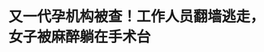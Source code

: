 <!DOCTYPE html>
<html lang="zh-CN">

<head>
    
<title>又一代孕机构被查！工作人员翻墙逃走，女子被麻醉躺在手术台_腾讯新闻</title>
<meta name="keywords" content="代孕,手术台,开福区,执法人员,手术,工作人员,长沙市,湖南">
<meta name="description" content="大象新闻记者近日，大象新闻记者联合知名打拐志愿者上官正义在湖南省长沙市蹲守多处非法代孕场所。5月12日中午14时许，记者向相关部门举报后，跟随开福区卫生健康局、当地公安及市场监督管理局执法人员进入一处位于开福区绿城春晓苑的非法代孕的别墅内。当执法人员进入别墅时，有四五个工作人员已经逃离，还有几个参与代孕...">
<meta name="author" content="腾讯网">
<meta name="copyright" content="Copyright 1998 - 2025 Tencent. All Rights Reserved">
<meta property="og:type" content="news" />

<meta property="og:title" content="又一代孕机构被查！工作人员翻墙逃走，女子被麻醉躺在手术台_腾讯新闻" />
<meta property="og:description" content="大象新闻记者近日，大象新闻记者联合知名打拐志愿者上官正义在湖南省长沙市蹲守多处非法代孕场所。5月12日中午14时许，记者向相关部门举报后，跟随开福区卫生健康局、当地公安及市场监督管理局执法人员进入一处位于开福区绿城春晓苑的非法代孕的别墅内。当执法人员进入别墅时，有四五个工作人员已经逃离，还有几个参与代孕..." />
<meta property="og:url" content="https://news.qq.com/rain/a/20250512A05XN400" />
<meta property="og:image" content="https://inews.gtimg.com/news_ls/OHGbTVVpevjxuCeo_UMDI4RulgTxVicfYylUU5PQltb1EAA_640330/0" />
<meta property="article:author" content="大象新闻" />
<meta property="article:published_time" content="2025-05-12 16:15:42" />
<meta property="category" content="social" />

<meta name="baidu-site-verification" content="jJeIJ5X7pP" />
    <meta charset="utf-8" />
<meta http-equiv="X-UA-Compatible" content="IE=Edge" />
<meta name="viewport" content="width=device-width, initial-scale=1, shrink-to-fit=no" />
<link rel="dns-prefetch" href="mat1.gtimg.com">
<link rel="dns-prefetch" href="i.news.qq.com">
<link rel="shortcut icon" href="https://mat1.gtimg.com/qqcdn/qqindex2021/favicon.ico">
<script nomodule="true" src="https://mat1.gtimg.com/qqcdn/qqindex2021/common-static/20240515201444/core3-37-1.min.js"></script>
<script>
  try {
    if (!window.IntersectionObserver) {
      var observerScript = document.createElement('script');
      observerScript.src = "https://mat1.gtimg.com/qqcdn/qqindex2021/common-static/20241024141058/intersection-observer-polyfill.js";
      document.head.appendChild(observerScript);
    }
  } catch (error) {}
</script>

<script>
  try {
    if (!Element.prototype.scrollTo) {
      var scrollScript = document.createElement('script');
      scrollScript.src = "https://mat1.gtimg.com/qqcdn/qqindex2021/common-static/20241025153001/scroll-behavior-polyfill.js";
      document.head.appendChild(scrollScript);
    }
  } catch (error) {}
</script>
<script>
  try {
    if ('scrollRestoration' in window.history) {
      window.history.scrollRestoration = 'manual';
    }
    window.isPcClient = Boolean(window.electron) && (
      window.navigator.userAgent.indexOf('pc-client') > 0 ||
      window.navigator.userAgent.indexOf('TencentNews') > 0
    );
  } catch {}
</script>
<script>
  try {
    if (window.isPcClient) {
      var bodyStyle = document.createElement('style');
      bodyStyle.innerText = 'body{ zoom: 0.95 }';
      document.head.appendChild(bodyStyle);
    }
  } catch {}
</script>
<script>
  window.DATA = {"url":"https://view.inews.qq.com/a/20250512A05XN400","article_id":"20250512A05XN400","article_type":"0","title":"又一代孕机构被查！工作人员翻墙逃走，女子被麻醉躺在手术台","desc":"大象新闻记者近日，大象新闻记者联合知名打拐志愿者上官正义在湖南省长沙市蹲守多处非法代孕场所。5月12日中午14时许，记者向相关部门举报后，跟随开福区卫生健康局、当地公安及市场监督管理局执法人员进入一处位于开福区绿城春晓苑的非法代孕的别墅内。当执法人员进入别墅时，有四五个工作人员已经逃离，还有几个参与代孕...","iNewsRecommendLevel":1,"abstract":"大象新闻记者近日，大象新闻记者联合知名打拐志愿者上官正义在湖南省长沙市蹲守多处非法代孕场所。5月12日中午14时许，记者向相关部门举报后，跟随开福区卫生健康局、当地公安及市场监督管理局执法人员进入一处位于开福区绿城春晓苑的非法代孕的别墅内。当执法人员进入别墅时，有四五个工作人员已经逃离，还有几个参与代孕...","catalog1":"social","ad_channel_sign":"news","introduction":"","media":"大象新闻","media_id":"17526939","pubtime":"2025-05-12 16:15:42","comment_id":"8411196830","political":0,"cmsId":"20250512A05XN400","cms_id":"20250512A05XN400","closeAllAd":0,"closeAllFavorite":false,"originContent":{"directory":{"ai_list":null,"enable":2,"list":null},"text":"\u003cdiv class=\"rich_media_content\"\u003e\u003c!--NO_AD_ERROR_2--\u003e\u003cp style=\"line-height: 30px; margin-bottom: 32px; margin-left: 0px; margin-right: 0px; margin-top: 0px; padding: 0px; text-align: start; text-indent: 0px\"\u003e\u003cspan style=\"letter-spacing: normal\"\u003e\u003cspan style=\"font-size: 18px\"\u003e\u003cspan style=\"color: rgb(74, 74, 74)\"\u003e大象新闻记者\u003c/span\u003e\u003c/span\u003e\u003c/span\u003e\u003c/p\u003e\u003c!--VIDEO_0--\u003e\u003cp type=\"desc\" style=\"color: rgb(136, 136, 136); font-size: 13px; line-height: 14px; margin-bottom: 22px; margin-top: 8px; text-align: center\"\u003e\u003c/p\u003e\u003cp style=\"line-height: 30px; margin-bottom: 32px; margin-left: 0px; margin-right: 0px; margin-top: 0px; padding: 0px; text-align: start; text-indent: 0px\"\u003e\u003cspan style=\"letter-spacing: normal\"\u003e\u003cspan style=\"font-size: 18px\"\u003e\u003cspan style=\"color: rgb(74, 74, 74)\"\u003e近日，大象新闻记者联合知名打拐志愿者上官正义在湖南省长沙市蹲守多处非法代孕场所。5月12日中午14时许，记者向相关部门举报后，跟随开福区卫生健康局、当地公安及市场监督管理局执法人员进入一处位于开福区绿城春晓苑的非法代孕的别墅内。\u003c/span\u003e\u003c/span\u003e\u003c/span\u003e\u003c/p\u003e\u003cp style=\"-webkit-text-stroke-width: 0px; border: 0px; color: rgb(74, 74, 74); font-size: 18px; font-style: normal; font-variant-caps: normal; font-variant-ligatures: normal; font-weight: 500; letter-spacing: normal; line-height: 30px !important; margin-bottom: 32px !important; margin-left: 0px; margin-right: 0px; margin-top: 0px; orphans: 2; padding: 0px; text-align: start; text-decoration-color: initial; text-decoration-style: initial; text-decoration-thickness: initial; text-transform: none; white-space: normal; widows: 2; word-spacing: 0px\" data-exeditor-arbitrary-box=\"image-box\"\u003e\u003c!--IMG_0--\u003e\u003c/p\u003e\u003cp style=\"line-height: 30px; margin-bottom: 32px; margin-left: 0px; margin-right: 0px; margin-top: 0px; padding: 0px; text-align: start; text-indent: 0px\"\u003e\u003cspan style=\"letter-spacing: normal\"\u003e\u003cspan style=\"font-size: 18px\"\u003e\u003cspan style=\"color: rgb(74, 74, 74)\"\u003e当执法人员进入别墅时，有四五个工作人员已经逃离，还有几个参与代孕的人员躲藏在隔壁栋空置的别墅内。在别墅院墙附近，草丛里四处散落着逃跑的涉事人员脱下的手术服、手术帽等物品。\u003c/span\u003e\u003c/span\u003e\u003c/span\u003e\u003c/p\u003e\u003cp style=\"-webkit-text-stroke-width: 0px; border: 0px; color: rgb(74, 74, 74); font-size: 18px; font-style: normal; font-variant-caps: normal; font-variant-ligatures: normal; font-weight: 500; letter-spacing: normal; line-height: 30px !important; margin-bottom: 32px !important; margin-left: 0px; margin-right: 0px; margin-top: 0px; orphans: 2; padding: 0px; text-align: start; text-decoration-color: initial; text-decoration-style: initial; text-decoration-thickness: initial; text-transform: none; white-space: normal; widows: 2; word-spacing: 0px\" data-exeditor-arbitrary-box=\"image-box\"\u003e\u003c!--IMG_1--\u003e\u003c/p\u003e\u003cp style=\"line-height: 30px; margin-bottom: 32px; margin-left: 0px; margin-right: 0px; margin-top: 0px; padding: 0px; text-align: start; text-indent: 0px\"\u003e\u003cspan style=\"letter-spacing: normal\"\u003e\u003cspan style=\"font-size: 18px\"\u003e\u003cspan style=\"color: rgb(74, 74, 74)\"\u003e在别墅内部手术室内有一女子躺在手术台上仍处于麻醉状态，但是做手术的人员已不见踪影。记者跟随执法人员在手术室内寻找\u003c!--SECURE_LINK_BEGIN_0--\u003e麻醉药品\u003c!--SECURE_LINK_END_0--\u003e，但是并未找到。随后，执法人员联系120将该女子送到当地医院监护。\u003c/span\u003e\u003c/span\u003e\u003c/span\u003e\u003c!--NO_AD_0--\u003e\u003c!--EOP_0--\u003e\u003c/p\u003e\u003c!--PARAGRAPH_0--\u003e\u003cp style=\"line-height: 30px; margin-bottom: 32px; margin-left: 0px; margin-right: 0px; margin-top: 0px; padding: 0px; text-align: start; text-indent: 0px\"\u003e\u003cspan style=\"letter-spacing: normal\"\u003e\u003cspan style=\"font-size: 18px\"\u003e\u003cspan style=\"color: rgb(74, 74, 74)\"\u003e在洗手台上，放置着多瓶消毒液，还有一把手术钳被放在上面，衣柜里有大量的黄色医疗废物包装袋。在工作台一个打开的笔记本上，清楚记录着在这里进行\u003c!--SECURE_LINK_BEGIN_1--\u003e胚胎移植\u003c!--SECURE_LINK_END_1--\u003e的代孕女子身体情况，包括该女性年龄、是否曾移植、宫腔及内膜等情况。\u003c/span\u003e\u003c/span\u003e\u003c/span\u003e\u003c/p\u003e\u003cp style=\"-webkit-text-stroke-width: 0px; border: 0px; color: rgb(74, 74, 74); font-size: 18px; font-style: normal; font-variant-caps: normal; font-variant-ligatures: normal; font-weight: 500; letter-spacing: normal; line-height: 30px !important; margin-bottom: 32px !important; margin-left: 0px; margin-right: 0px; margin-top: 0px; orphans: 2; padding: 0px; text-align: start; text-decoration-color: initial; text-decoration-style: initial; text-decoration-thickness: initial; text-transform: none; white-space: normal; widows: 2; word-spacing: 0px\" data-exeditor-arbitrary-box=\"image-box\"\u003e\u003c!--IMG_2--\u003e\u003c/p\u003e\u003cp style=\"line-height: 30px; margin-bottom: 32px; margin-left: 0px; margin-right: 0px; margin-top: 0px; padding: 0px; text-align: start; text-indent: 0px\"\u003e\u003cspan style=\"letter-spacing: normal\"\u003e\u003cspan style=\"font-size: 18px\"\u003e\u003cspan style=\"color: rgb(74, 74, 74)\"\u003e一名参与代孕的女子告诉记者，她是来自贵州的苗族人，来这里进行胚胎移植，中午12点多刚到这边，还没有进行移植手术，相关人员给了她16万元的费用进行代孕。\u003c/span\u003e\u003c/span\u003e\u003c/span\u003e\u003c!--NO_AD_1--\u003e\u003c!--EOP_1--\u003e\u003c/p\u003e\u003c!--PARAGRAPH_1--\u003e\u003cp style=\"line-height: 30px; margin-bottom: 0px; margin-left: 0px; margin-right: 0px; margin-top: 0px; padding: 0px; text-align: start; text-indent: 0px\"\u003e\u003cspan style=\"letter-spacing: normal\"\u003e\u003cspan style=\"font-size: 18px\"\u003e\u003cspan style=\"color: rgb(74, 74, 74)\"\u003e现场还有一些取过卵的女子，因为身体比较虚弱无法行走。执法人员联系救护车将她们带离现场，进行诊治和看护。\u003c/span\u003e\u003c/span\u003e\u003c/span\u003e\u003c!--NO_AD_2--\u003e\u003c!--EOP_2--\u003e\u003c!--NO_AD_3--\u003e\u003c!--EOP_3--\u003e\u003c!--NO_AD_4--\u003e\u003c!--EOP_4--\u003e\u003c/p\u003e\u003c!--PARAGRAPH_4--\u003e\u003c!--PARAGRAPH_3--\u003e\u003c!--PARAGRAPH_2--\u003e\u003cdiv type=\"x-list_link\" class=\"qqnews_list_link\" style=\"background-color: #F7F7F7; border-radius: 5px; margin-bottom: 24px; padding: 20px 16px 24px 16px; position: relative; text-align: left\"\u003e\u003cdiv style=\"margin-bottom: 20px\"\u003e\u003cspan style=\"background-image: url(\u0026#39;https://new.inews.gtimg.com/tnews/1d01add9-7272-4aa6-8fa3-af6beaeb5038/icon-day.png\u0026#39;); background-size: cover; display: inline-block; height: 18px; margin-right: 2px; position: relative; top: 3px; width: 18px\"\u003e\u003c/span\u003e\u003cspan style=\"font-size: 16px; font-weight: 600; letter-spacing: 0px; line-height: 16px; text-align: justified\"\u003e最新进展\u003c/span\u003e\u003c/div\u003e\u003cp class=\"link_list\"\u003e\u003c!--LINK_0--\u003e\u003c/p\u003e\u003c/div\u003e\u003cdiv type=\"x-list_link\" class=\"qqnews_list_link\" style=\"background-color: #F7F7F7; border-radius: 5px; margin-bottom: 24px; padding: 20px 16px 24px 16px; position: relative; text-align: left\"\u003e\u003cdiv style=\"margin-bottom: 20px\"\u003e\u003cspan style=\"background-image: url(\u0026#39;https://new.inews.gtimg.com/tnews/1d01add9-7272-4aa6-8fa3-af6beaeb5038/icon-day.png\u0026#39;); background-size: cover; display: inline-block; height: 18px; margin-right: 2px; position: relative; top: 3px; width: 18px\"\u003e\u003c/span\u003e\u003cspan style=\"font-size: 16px; font-weight: 600; letter-spacing: 0px; line-height: 16px; text-align: justified\"\u003e此前报道\u003c/span\u003e\u003c/div\u003e\u003cp class=\"link_list\"\u003e\u003c!--LINK_1--\u003e\u003c/p\u003e\u003cp class=\"link_list\"\u003e\u003c!--LINK_2--\u003e\u003c/p\u003e\u003cp class=\"link_list\"\u003e\u003c!--LINK_3--\u003e\u003c/p\u003e\u003cp class=\"link_list\"\u003e\u003c!--LINK_4--\u003e\u003c/p\u003e\u003c/div\u003e\u003cdiv powered-by=\"qqnews_ex-editor\"\u003e\u003c/div\u003e\u003cstyle\u003e.rich_media_content{--news-tabel-th-night-color: #444444;--news-font-day-color: #333;--news-font-night-color: #d9d9d9;--news-bottom-distance: 22px}.rich_media_content p:not([data-exeditor-arbitrary-box=image-box]){letter-spacing:.5px;line-height:30px;margin-bottom:var(--news-bottom-distance);word-wrap:break-word}.rich_media_content{color:var(--news-font-day-color);font-size:18px}@media(prefers-color-scheme:dark){body:not([data-weui-theme=light]):not([dark-mode-disable=true]) .rich_media_content p:not([data-exeditor-arbitrary-box=image-box]){letter-spacing:.5px;line-height:30px;margin-bottom:var(--news-bottom-distance);word-wrap:break-word}body:not([data-weui-theme=light]):not([dark-mode-disable=true]) .rich_media_content{color:var(--news-font-night-color)}}.data_color_scheme_dark .rich_media_content p:not([data-exeditor-arbitrary-box=image-box]){letter-spacing:.5px;line-height:30px;margin-bottom:var(--news-bottom-distance);word-wrap:break-word}.data_color_scheme_dark .rich_media_content{color:var(--news-font-night-color)}.data_color_scheme_dark .rich_media_content{font-size:18px}.rich_media_content p[data-exeditor-arbitrary-box=image-box]{margin-bottom:11px}.rich_media_content\u003ediv:not(.qnt-video),.rich_media_content\u003esection{margin-bottom:var(--news-bottom-distance)}.rich_media_content hr{margin-bottom:var(--news-bottom-distance)}.rich_media_content .link_list{margin:0;margin-top:20px;min-height:0!important}.rich_media_content blockquote{background:#f9f9f9;border-left:6px solid #ccc;margin:1.5em 10px;padding:.5em 10px}.rich_media_content blockquote p{margin-bottom:0!important}.data_color_scheme_dark .rich_media_content blockquote{background:#323232}@media(prefers-color-scheme:dark){body:not([data-weui-theme=light]):not([dark-mode-disable=true]) .rich_media_content blockquote{background:#323232}}.rich_media_content ol[data-ex-list]{--ol-start: 1;--ol-list-style-type: decimal;list-style-type:none;counter-reset:olCounter calc(var(--ol-start,1) - 1);position:relative}.rich_media_content ol[data-ex-list]\u003eli\u003e:first-child::before{content:counter(olCounter,var(--ol-list-style-type)) '. ';counter-increment:olCounter;font-variant-numeric:tabular-nums;display:inline-block}.rich_media_content ul[data-ex-list]{--ul-list-style-type: circle;list-style-type:none;position:relative}.rich_media_content ul[data-ex-list].nonUnicode-list-style-type\u003eli\u003e:first-child::before{content:var(--ul-list-style-type) ' ';font-variant-numeric:tabular-nums;display:inline-block;transform:scale(0.5)}.rich_media_content ul[data-ex-list].unicode-list-style-type\u003eli\u003e:first-child::before{content:var(--ul-list-style-type) ' ';font-variant-numeric:tabular-nums;display:inline-block;transform:scale(0.8)}.rich_media_content ol:not([data-ex-list]){padding-left:revert}.rich_media_content ul:not([data-ex-list]){padding-left:revert}.rich_media_content table{display:table;border-collapse:collapse;margin-bottom:var(--news-bottom-distance)}.rich_media_content table th,.rich_media_content table td{word-wrap:break-word;border:1px solid #ddd;white-space:nowrap;padding:2px 5px}.rich_media_content table th{font-weight:700;background-color:#f0f0f0;text-align:left}.rich_media_content table p{margin-bottom:0!important}.data_color_scheme_dark .rich_media_content table th{background:var(--news-tabel-th-night-color)}@media(prefers-color-scheme:dark){body:not([data-weui-theme=light]):not([dark-mode-disable=true]) .rich_media_content table th{background:var(--news-tabel-th-night-color)}}.rich_media_content .qqnews_image_desc,.rich_media_content p[type=om-image-desc]{line-height:20px!important;text-align:center!important;font-size:14px!important;color:#666!important}.rich_media_content div[data-exeditor-arbitrary-box=wrap]:not([data-exeditor-arbitrary-box-special-style]){max-width:100%}.rich_media_content .qqnews-content{--wmfont: 0;--wmcolor: transparent;font-size:var(--wmfont);color:var(--wmcolor);line-height:var(--wmfont)!important;margin-bottom:var(--wmfont)!important}.rich_media_content .qqnews_sign_emphasis{background:#f7f7f7}.rich_media_content .qqnews_sign_emphasis ol{word-wrap:break-word;border:none;color:#5c5c5c;line-height:28px;list-style:none;margin:14px 0 6px;padding:16px 15px 4px}.rich_media_content .qqnews_sign_emphasis p{margin-bottom:12px!important}.rich_media_content .qqnews_sign_emphasis ol\u003eli\u003ep{padding-left:30px}.rich_media_content .qqnews_sign_emphasis ol\u003eli{list-style:none}.rich_media_content .qqnews_sign_emphasis ol\u003eli\u003ep:first-child::before{margin-left:-30px;content:counter(olCounter,decimal) ''!important;counter-increment:olCounter!important;font-variant-numeric:tabular-nums!important;background:#37f;border-radius:2px;color:#fff;font-size:15px;font-style:normal;text-align:center;line-height:18px;width:18px;height:18px;margin-right:12px;position:relative;top:-1px}.data_color_scheme_dark .rich_media_content .qqnews_sign_emphasis{background:#262626}.data_color_scheme_dark .rich_media_content .qqnews_sign_emphasis ol\u003eli\u003ep{color:#a9a9a9}@media(prefers-color-scheme:dark){body:not([data-weui-theme=light]):not([dark-mode-disable=true]) .rich_media_content .qqnews_sign_emphasis{background:#262626}body:not([data-weui-theme=light]):not([dark-mode-disable=true]) .rich_media_content .qqnews_sign_emphasis ol\u003eli\u003ep{color:#a9a9a9}}.rich_media_content h1,.rich_media_content h2,.rich_media_content h3,.rich_media_content h4,.rich_media_content h5,.rich_media_content h6{margin-bottom:var(--news-bottom-distance);font-weight:700}.rich_media_content h1{font-size:20px}.rich_media_content h2,.rich_media_content h3{font-size:19px}.rich_media_content h4,.rich_media_content h5,.rich_media_content h6{font-size:18px}.rich_media_content li:empty{display:none}.rich_media_content ul,.rich_media_content ol{margin-bottom:var(--news-bottom-distance)}.rich_media_content div\u003ep:only-child{margin-bottom:0!important}.rich_media_content .cms-cke-widget-title-wrap p{margin-bottom:0!important}\u003c/style\u003e\u003c/div\u003e","version":"v2"},"originAttribute":{"IMG_0":{"bigOrigUrl":"https://inews.gtimg.com/om_bt/OHYG11JR1VHV-0Sa65NHmnItUQkeMM4_myZN6U8XCA0aQAA/0","compressUrl":"https://inews.gtimg.com/om_bt/OHYG11JR1VHV-0Sa65NHmnItUQkeMM4_myZN6U8XCA0aQAA/641","desc":"","fullPic":"1","height":331,"imgurl0":"https://inews.gtimg.com/om_bt/OHYG11JR1VHV-0Sa65NHmnItUQkeMM4_myZN6U8XCA0aQAA/0","imgurl1000":"https://inews.gtimg.com/om_bt/OHYG11JR1VHV-0Sa65NHmnItUQkeMM4_myZN6U8XCA0aQAA/1000","islong":0,"origUrl":"https://inews.gtimg.com/om_bt/OHYG11JR1VHV-0Sa65NHmnItUQkeMM4_myZN6U8XCA0aQAA/641","size":567,"style":"display: inline-block; max-width: 100%; width: 881px","thumb":"https://inews.gtimg.com/om_bt/OHYG11JR1VHV-0Sa65NHmnItUQkeMM4_myZN6U8XCA0aQAA_181x181s/0","url":"https://inews.gtimg.com/om_bt/OHYG11JR1VHV-0Sa65NHmnItUQkeMM4_myZN6U8XCA0aQAA/641","width":641},"IMG_1":{"bigOrigUrl":"https://inews.gtimg.com/om_bt/OuxQ1Nm_DrCVOjZaXVR8MasKmvr-71rNz7FBK4flit1okAA/0","compressUrl":"https://inews.gtimg.com/om_bt/OuxQ1Nm_DrCVOjZaXVR8MasKmvr-71rNz7FBK4flit1okAA/641","desc":"","fullPic":"1","height":339,"imgurl0":"https://inews.gtimg.com/om_bt/OuxQ1Nm_DrCVOjZaXVR8MasKmvr-71rNz7FBK4flit1okAA/0","imgurl1000":"https://inews.gtimg.com/om_bt/OuxQ1Nm_DrCVOjZaXVR8MasKmvr-71rNz7FBK4flit1okAA/1000","islong":0,"origUrl":"https://inews.gtimg.com/om_bt/OuxQ1Nm_DrCVOjZaXVR8MasKmvr-71rNz7FBK4flit1okAA/641","size":728,"style":"display: inline-block; max-width: 100%; width: 890px","thumb":"https://inews.gtimg.com/om_bt/OuxQ1Nm_DrCVOjZaXVR8MasKmvr-71rNz7FBK4flit1okAA_181x181s/0","url":"https://inews.gtimg.com/om_bt/OuxQ1Nm_DrCVOjZaXVR8MasKmvr-71rNz7FBK4flit1okAA/641","width":641},"IMG_2":{"bigOrigUrl":"https://inews.gtimg.com/om_bt/OgRrT_9J3nNvUQmaEECMqGRYtrPDF-_30tV8gi-2DpAagAA/0","compressUrl":"https://inews.gtimg.com/om_bt/OgRrT_9J3nNvUQmaEECMqGRYtrPDF-_30tV8gi-2DpAagAA/641","desc":"","fullPic":"1","height":547,"imgurl0":"https://inews.gtimg.com/om_bt/OgRrT_9J3nNvUQmaEECMqGRYtrPDF-_30tV8gi-2DpAagAA/0","imgurl1000":"https://inews.gtimg.com/om_bt/OgRrT_9J3nNvUQmaEECMqGRYtrPDF-_30tV8gi-2DpAagAA/1000","islong":0,"origUrl":"https://inews.gtimg.com/om_bt/OgRrT_9J3nNvUQmaEECMqGRYtrPDF-_30tV8gi-2DpAagAA/641","size":413,"style":"display: inline-block; max-width: 100%; width: 651px","thumb":"https://inews.gtimg.com/om_bt/OgRrT_9J3nNvUQmaEECMqGRYtrPDF-_30tV8gi-2DpAagAA_181x181s/0","url":"https://inews.gtimg.com/om_bt/OgRrT_9J3nNvUQmaEECMqGRYtrPDF-_30tV8gi-2DpAagAA/641","width":641},"LINK_0":{"articletype":"0","enable":"1","id":"20250512A0619100","showTitle":"官方通报！12日上午被举报的非法代孕窝点已查封","timestamp":1747038420,"title":"官方通报！12日上午被举报的非法代孕窝点已查封","url":"https://view.inews.qq.com/a/20250512A0619100"},"LINK_1":{"articletype":"0","enable":"1","id":"20250512A04X8H00","showTitle":"暗访长沙地下代孕实验室：无牌车单日转运超10名女性进入","timestamp":1747031507,"title":"暗访长沙地下代孕实验室：无牌车单日转运超10名女性进入","url":"https://view.inews.qq.com/a/20250512A04X8H00"},"LINK_2":{"articletype":"0","enable":"1","id":"20250512A04WXK00","showTitle":"记者蹲守多日揭露长沙一地下代孕场所，手术室实验室一应俱全","timestamp":1747031454,"title":"记者蹲守多日揭露长沙一地下代孕场所，手术室实验室一应俱全","url":"https://view.inews.qq.com/a/20250512A04WXK00"},"LINK_3":{"articletype":"0","enable":"1","id":"20250512A04WPM00","showTitle":"长沙地下代孕机构查处中“幕后老板”来电：什么要求我都满足","timestamp":1747031413,"title":"长沙地下代孕机构查处中“幕后老板”来电：什么要求我都满足","url":"https://view.inews.qq.com/a/20250512A04WPM00"},"LINK_4":{"articletype":"0","enable":"1","id":"20250512A04WKL00","showTitle":"长沙自建房地下代孕实验室细节曝光：代孕妈妈中有聋哑人","timestamp":1747031373,"title":"长沙自建房地下代孕实验室细节曝光：代孕妈妈中有聋哑人","url":"https://view.inews.qq.com/a/20250512A04WKL00"},"VIDEO_0":{"asDownloader":"","asSensitiveNormal":"","aspect":"1.78","card":{"chlid":"17526939","chlname":"大象新闻","desc":"河南广播电视台大象新闻客户端官方企鹅号\n求助报料：0371-6588 8888","icon":"http://inews.gtimg.com/newsapp_ls/0/13790393390_200200/0","msgEntry":1,"uin":"ec883414843691e58a5924aaa4396362fa","update_frequency":"0","vip_desc":"河南广电集团《大象新闻》官方账号","vip_icon_night":"http://inews.gtimg.com/newsapp_ls/0/14876052067/0","vip_place":"left","vip_type":"30012","vip_icon":"http://inews.gtimg.com/newsapp_ls/0/14876051701/0","vip_type_new":"30012","suid":"8QMc2Xxa7YIUuTo=","liveInfo":{"roomID":"1366716512","roomStatus":"2","cms_id":"PLV2025050804049900","article_type":"575"},"cpLevel":1},"desc":"","duration":"01:14","height":360,"id":"20250512V05WAC00","img":"https://inews.gtimg.com/om_ls/OmFey2nU36JHgem9VWxeTACY5EyF2gDU6oh47mY7yOqt4AA/0","jumpword":"","playmode":1,"playurl":"http://inews.qq.com/webVideo?vid=p308979w6pm\u0026img=https%3A%2F%2Finews.gtimg.com%2Fom_ls%2FOmFey2nU36JHgem9VWxeTACY5EyF2gDU6oh47mY7yOqt4AA%2F0\u0026appver=16.7.1_qqcom_7.2.40","screenType":-1,"style":"","title":"又一代孕机构被查！工作人员翻墙逃走，女子被麻醉躺在手术台","vid":"p308979w6pm","videosourcetype":1,"width":640}},"selfDeclare":{},"userAddress":"河南","card":{"chlid":"17526939","chlname":"大象新闻","desc":"河南广播电视台大象新闻客户端官方企鹅号\n求助报料：0371-6588 8888","icon":"http://inews.gtimg.com/newsapp_ls/0/13790393390_200200/0","msgEntry":1,"uin":"ec883414843691e58a5924aaa4396362fa","update_frequency":"0","vip_desc":"河南广电集团《大象新闻》官方账号","vip_icon_night":"http://inews.gtimg.com/newsapp_ls/0/14876052067/0","vip_place":"left","vip_type":"30012","vip_icon":"http://inews.gtimg.com/newsapp_ls/0/14876051701/0","vip_type_new":"30012","suid":"8QMc2Xxa7YIUuTo=","liveInfo":{"roomID":"1366716512","roomStatus":"2","cms_id":"PLV2025050804049900","article_type":"575"},"cpLevel":1},"interationCount":{"like":31,"collect":21,"share":77},"payment_info":{},"article_is_pay":false,"payment_column_info_v1":{"is_column_pay":false,"read_count_all":0},"tag_info_item":null,"contentWordsNum":493,"extraProperty":{"FeedbackDetailDisableInsert":1,"zanSkinType":""},"relateWelfare":{},"aiSwitch":true,"isOversize":false,"videoArr":[]};
</script>
<script>
  window.channelInfo = {"channelConfig":{"channelNav":[{"_auto_id":"1","active_alien_img":"","alien_img":"","channel_id":"news_news_home","is_local":"0","link":"https://www.qq.com","name_cn":"首页","name_en":"home"},{"_auto_id":"2","active_alien_img":"","alien_img":"","channel_id":"news_news_top","is_local":"0","link":"","name_cn":"要闻","name_en":"news"},{"_auto_id":"4","active_alien_img":"","alien_img":"","channel_id":"news_news_bj","is_local":"1","link":"","name_cn":"北京","name_en":"bj"},{"_auto_id":"5","active_alien_img":"","alien_img":"","channel_id":"news_news_finance","is_local":"0","link":"","name_cn":"财经","name_en":"finance"},{"_auto_id":"6","active_alien_img":"","alien_img":"","channel_id":"news_news_tech","is_local":"0","link":"","name_cn":"科技","name_en":"tech"},{"_auto_id":"7","active_alien_img":"","alien_img":"","channel_id":"tv","is_local":"0","link":"https://v.qq.com/channel/tv/?ptag=qqnews","name_cn":"电视剧","name_en":"tv"},{"_auto_id":"8","active_alien_img":"","alien_img":"","channel_id":"news_news_qa","is_local":"0","link":"","name_cn":"热问","name_en":"qa"},{"_auto_id":"9","active_alien_img":"","alien_img":"","channel_id":"news_news_ent","is_local":"0","link":"","name_cn":"娱乐","name_en":"ent"},{"_auto_id":"10","active_alien_img":"","alien_img":"","channel_id":"variety","is_local":"0","link":"https://v.qq.com/channel/variety/?ptag=qqnews","name_cn":"综艺","name_en":"variety"},{"_auto_id":"11","active_alien_img":"","alien_img":"","channel_id":"news_news_sports","is_local":"0","link":"","name_cn":"体育","name_en":"sports"},{"_auto_id":"13","active_alien_img":"","alien_img":"","channel_id":"news_news_nba","is_local":"0","link":"","name_cn":"NBA","name_en":"nba"},{"_auto_id":"14","active_alien_img":"","alien_img":"","channel_id":"news_news_world","is_local":"0","link":"","name_cn":"国际","name_en":"world"},{"_auto_id":"15","active_alien_img":"","alien_img":"","channel_id":"news_news_mil","is_local":"0","link":"","name_cn":"军事","name_en":"milite"},{"_auto_id":"16","active_alien_img":"","alien_img":"","channel_id":"news_news_auto","is_local":"0","link":"","name_cn":"汽车","name_en":"auto"},{"_auto_id":"17","active_alien_img":"","alien_img":"","channel_id":"news_news_house","is_local":"0","link":"","name_cn":"房产","name_en":"house"},{"_auto_id":"18","active_alien_img":"","alien_img":"","channel_id":"news_news_edu","is_local":"0","link":"","name_cn":"教育","name_en":"edu"},{"_auto_id":"19","active_alien_img":"","alien_img":"","channel_id":"news_news_antip","is_local":"0","link":"","name_cn":"健康","name_en":"health"},{"_auto_id":"20","active_alien_img":"","alien_img":"","channel_id":"news_news_video","is_local":"0","link":"","name_cn":"视频","name_en":"video"},{"_auto_id":"21","active_alien_img":"","alien_img":"","channel_id":"news_news_game","is_local":"0","link":"","name_cn":"游戏","name_en":"games"},{"_auto_id":"22","active_alien_img":"","alien_img":"","channel_id":"news_news_nchupin","is_local":"0","link":"","name_cn":"眼界","name_en":"chupin"},{"_auto_id":"24","active_alien_img":"","alien_img":"","channel_id":"news_news_football","is_local":"0","link":"","name_cn":"足球","name_en":"football"},{"_auto_id":"25","active_alien_img":"","alien_img":"","channel_id":"news_news_kepu","is_local":"0","link":"","name_cn":"科学","name_en":"kepu"},{"_auto_id":"26","active_alien_img":"","alien_img":"","channel_id":"news_news_digi","is_local":"0","link":"","name_cn":"数码","name_en":"digi"},{"_auto_id":"28","active_alien_img":"","alien_img":"","channel_id":"ymzx","is_local":"0","link":"https://gamer.qq.com/v2/cloudgame/game/96897?ichannel=txxwpc0Ftxxwpc1","name_cn":"元梦之星","name_en":"news_news_ymzx"},{"_auto_id":"31","active_alien_img":"","alien_img":"","channel_id":"movie","is_local":"0","link":"https://v.qq.com/channel/movie/?ptag=qqnews","name_cn":"电影","name_en":"movie"},{"_auto_id":"32","active_alien_img":"","alien_img":"","channel_id":"news_news_esport","is_local":"0","link":"","name_cn":"电竞","name_en":"esport"},{"_auto_id":"34","active_alien_img":"","alien_img":"","channel_id":"news_news_history","is_local":"0","link":"","name_cn":"历史","name_en":"history"},{"_auto_id":"35","active_alien_img":"","alien_img":"","channel_id":"news_news_baby","is_local":"0","link":"","name_cn":"育儿","name_en":"baby"},{"_auto_id":"36","active_alien_img":"","alien_img":"","channel_id":"hbjy","is_local":"0","link":"https://gp.qq.com/act/a20250421mnqlx/news.shtml","name_cn":"和平精英","name_en":"news_news_hbjy"},{"_auto_id":"37","active_alien_img":"","alien_img":"","channel_id":"cloud_gamer","is_local":"0","link":"https://gamer.qq.com/?ichannel=txxwpc0Ftxxwpc1","name_cn":"云游戏","name_en":"cloud_gamer"},{"_auto_id":"38","active_alien_img":"","alien_img":"","channel_id":"news_news_lic","is_local":"0","link":"","name_cn":"理财","name_en":"finance_licai"},{"_auto_id":"39","active_alien_img":"","alien_img":"","channel_id":"news_news_istock","is_local":"0","link":"","name_cn":"股票","name_en":"finance_stock"},{"_auto_id":"40","active_alien_img":"","alien_img":"","channel_id":"ren_min_shi_pin","is_local":"0","link":"https://news.qq.com/omn/author/8QMd3Hld74cbujbY?tab=om_video","name_cn":"人民视频","name_en":"ren_min_shi_pin"},{"_auto_id":"41","active_alien_img":"","alien_img":"","channel_id":"news_news_weather","is_local":"0","link":"https://tianqi.qq.com/index.htm","name_cn":"天气","name_en":"weather"}]}};
</script>
<script>
  window.articleConfig = {"rightConfig":[{"_auto_id":"1","category_key":"default","modules":"{\"moduleList\":[{\"title\":\"作者其他文章\",\"id\":\"user_article\"},{\"title\":\"精选视频\",\"id\":\"video_album\",\"videoType\":\"tag\",\"videoId\":\"aUepxrtchGM=\",\"isSticky\":0},{\"title\":\"下载条\",\"id\":\"download_banner\",\"isSticky\":1},{\"title\":\"热点榜\",\"id\":\"hot_rank_list\",\"isSticky\":1},{\"title\":\"广告推广\",\"id\":\"ssp_ad_module\",\"category\":\"ad_ssp\",\"loid\":\"109\",\"isSticky\":1},{\"title\":\"广告推广位\",\"id\":\"c2s_ad_module\",\"category\":\"right_c2s\",\"path\":\"QQcom_all_Rectangle-1|QQcom_all_Rectangle-2|QQcom_all_Rectangle-3\",\"isSticky\":1}]}"},{"_auto_id":"2","category_key":"ent","modules":"{\"moduleList\":[{\"title\":\"作者其他文章\",\"id\":\"user_article\"},{\"title\":\"精选视频\",\"id\":\"video_album\",\"videoType\":\"tag\",\"videoId\":\"aUepxrtchGM=\"},{\"title\":\"下载条\",\"id\":\"download_banner\",\"isSticky\":1},{\"title\":\"热点榜\",\"id\":\"hot_rank_list\",\"isSticky\":1},{\"title\":\"广告推广\",\"id\":\"ssp_ad_module\",\"category\":\"ad_ssp\",\"loid\":\"109\",\"isSticky\":1},{\"title\":\"广告推广\",\"id\":\"ssp_ad_module\",\"category\":\"ad_ssp\",\"loid\":\"117\",\"isSticky\":1}]}"},{"_auto_id":"3","category_key":"game","modules":"{\"moduleList\":[{\"title\":\"作者其他文章\",\"id\":\"user_article\"},{\"title\":\"精选视频\",\"id\":\"video_album\",\"videoType\":\"tag\",\"videoId\":\"aUepxrtchGM=\"},{\"title\":\"热门游戏\",\"id\":\"recommend_game\",\"isSticky\":0},{\"title\":\"下载条\",\"id\":\"download_banner\",\"isSticky\":1},{\"title\":\"热点榜\",\"id\":\"hot_rank_list\",\"isSticky\":1},{\"title\":\"广告推广\",\"id\":\"ssp_ad_module\",\"category\":\"ad_ssp\",\"loid\":\"109\",\"isSticky\":1},{\"title\":\"广告推广位\",\"id\":\"c2s_ad_module\",\"category\":\"right_c2s\",\"path\":\"QQcom_all_Rectangle-1|QQcom_all_Rectangle-2|QQcom_all_Rectangle-3\",\"isSticky\":1}]}"},{"_auto_id":"4","category_key":"tech","modules":"{\"moduleList\":[{\"title\":\"作者其他文章\",\"id\":\"user_article\"},{\"title\":\"精选视频\",\"id\":\"video_album\",\"videoType\":\"tag\",\"videoId\":\"aUepxrtchGM=\"},{\"title\":\"下载条\",\"id\":\"download_banner\",\"isSticky\":1},{\"title\":\"热点榜\",\"id\":\"hot_rank_list\",\"isSticky\":1},{\"title\":\"广告推广\",\"id\":\"ssp_ad_module\",\"category\":\"ad_ssp\",\"loid\":\"109\",\"isSticky\":1},{\"title\":\"广告推广位\",\"id\":\"c2s_ad_module\",\"category\":\"right_c2s\",\"path\":\"QQcom_all_Rectangle-1|QQcom_all_Rectangle-2|QQcom_all_Rectangle-3\",\"isSticky\":1}]}"},{"_auto_id":"5","category_key":"finance","modules":"{\"moduleList\":[{\"title\":\"作者其他文章\",\"id\":\"user_article\"},{\"title\":\"精选视频\",\"id\":\"video_album\",\"videoType\":\"tag\",\"videoId\":\"aUepxrtchGM=\"},{\"title\":\"下载条\",\"id\":\"download_banner\",\"isSticky\":1},{\"title\":\"热点榜\",\"id\":\"hot_rank_list\",\"isSticky\":1},{\"title\":\"广告推广\",\"id\":\"ssp_ad_module\",\"category\":\"ad_ssp\",\"loid\":\"109\",\"isSticky\":1},{\"title\":\"广告推广位\",\"id\":\"c2s_ad_module\",\"category\":\"right_c2s\",\"path\":\"QQcom_all_Rectangle-1|QQcom_all_Rectangle-2|QQcom_all_Rectangle-3\",\"isSticky\":1}]}"},{"_auto_id":"6","category_key":"news","modules":"{\"moduleList\":[{\"title\":\"作者其他文章\",\"id\":\"user_article\"},{\"title\":\"精选视频\",\"id\":\"video_album\",\"videoType\":\"tag\",\"videoId\":\"aUepxrtchGM=\"},{\"title\":\"下载条\",\"id\":\"download_banner\",\"isSticky\":1},{\"title\":\"热点榜\",\"id\":\"hot_rank_list\",\"isSticky\":1},{\"title\":\"广告推广\",\"id\":\"ssp_ad_module\",\"category\":\"ad_ssp\",\"loid\":\"109\",\"isSticky\":1},{\"title\":\"广告推广位\",\"id\":\"c2s_ad_module\",\"category\":\"right_c2s\",\"path\":\"QQcom_all_Rectangle-1|QQcom_all_Rectangle-2|QQcom_all_Rectangle-3\",\"isSticky\":1}]}"},{"_auto_id":"7","category_key":"fashion","modules":"{\"moduleList\":[{\"title\":\"作者其他文章\",\"id\":\"user_article\"},{\"title\":\"精选视频\",\"id\":\"video_album\",\"videoType\":\"tag\",\"videoId\":\"aUepxrtchGM=\"},{\"title\":\"下载条\",\"id\":\"download_banner\",\"isSticky\":1},{\"title\":\"热点榜\",\"id\":\"hot_rank_list\",\"isSticky\":1},{\"title\":\"广告推广\",\"id\":\"ssp_ad_module\",\"category\":\"ad_ssp\",\"loid\":\"109\",\"isSticky\":1},{\"title\":\"广告推广位\",\"id\":\"c2s_ad_module\",\"category\":\"right_c2s\",\"path\":\"QQcom_all_Rectangle-1|QQcom_all_Rectangle-2|QQcom_all_Rectangle-3\",\"isSticky\":1}]}"},{"_auto_id":"8","category_key":"sports","modules":"{\"moduleList\":[{\"title\":\"作者其他文章\",\"id\":\"user_article\"},{\"title\":\"精选视频\",\"id\":\"video_album\",\"videoType\":\"tag\",\"videoId\":\"aUepxrtchGM=\"},{\"title\":\"下载条\",\"id\":\"download_banner\",\"isSticky\":1},{\"title\":\"热点榜\",\"id\":\"hot_rank_list\",\"isSticky\":1},{\"title\":\"广告推广\",\"id\":\"ssp_ad_module\",\"category\":\"ad_ssp\",\"loid\":\"109\",\"isSticky\":1},{\"title\":\"广告推广位\",\"id\":\"c2s_ad_module\",\"category\":\"right_c2s\",\"path\":\"QQcom_all_Rectangle-1|QQcom_all_Rectangle-2|QQcom_all_Rectangle-3\",\"isSticky\":1}]}"},{"_auto_id":"9","category_key":"health","modules":"{\"moduleList\":[{\"title\":\"作者其他文章\",\"id\":\"user_article\"},{\"title\":\"精选视频\",\"id\":\"video_album\",\"videoType\":\"tag\",\"videoId\":\"aUepxrtchGM=\"},{\"title\":\"下载条\",\"id\":\"download_banner\",\"isSticky\":1},{\"title\":\"热点榜\",\"id\":\"hot_rank_list\",\"isSticky\":1},{\"title\":\"广告推广\",\"id\":\"ssp_ad_module\",\"category\":\"ad_ssp\",\"loid\":\"109\",\"isSticky\":1},{\"title\":\"广告推广位\",\"id\":\"c2s_ad_module\",\"category\":\"right_c2s\",\"path\":\"QQcom_all_Rectangle-1|QQcom_all_Rectangle-2|QQcom_all_Rectangle-3\",\"isSticky\":1}]}"},{"_auto_id":"10","category_key":"nba","modules":"{\"moduleList\":[{\"title\":\"作者其他文章\",\"id\":\"user_article\"},{\"title\":\"精选视频\",\"id\":\"video_album\",\"videoType\":\"tag\",\"videoId\":\"aUepxrtchGM=\"},{\"title\":\"下载条\",\"id\":\"download_banner\",\"isSticky\":1},{\"title\":\"热点榜\",\"id\":\"hot_rank_list\",\"isSticky\":1},{\"title\":\"广告推广\",\"id\":\"ssp_ad_module\",\"category\":\"ad_ssp\",\"loid\":\"109\",\"isSticky\":1},{\"title\":\"广告推广位\",\"id\":\"c2s_ad_module\",\"category\":\"right_c2s\",\"path\":\"QQcom_all_Rectangle-1|QQcom_all_Rectangle-2|QQcom_all_Rectangle-3\",\"isSticky\":1}]}"},{"_auto_id":"11","category_key":"edu","modules":"{\"moduleList\":[{\"title\":\"作者其他文章\",\"id\":\"user_article\"},{\"title\":\"精选视频\",\"id\":\"video_album\",\"videoType\":\"tag\",\"videoId\":\"aUWpxLNdg2c=\"},{\"title\":\"下载条\",\"id\":\"download_banner\",\"isSticky\":1},{\"title\":\"热点榜\",\"id\":\"hot_rank_list\",\"isSticky\":1},{\"title\":\"广告推广\",\"id\":\"ssp_ad_module\",\"category\":\"ad_ssp\",\"loid\":\"109\",\"isSticky\":1},{\"title\":\"广告推广位\",\"id\":\"c2s_ad_module\",\"category\":\"right_c2s\",\"path\":\"QQcom_all_Rectangle-1|QQcom_all_Rectangle-2|QQcom_all_Rectangle-3\",\"isSticky\":1}]}"},{"_auto_id":"12","category_key":"ad","modules":"{\"moduleList\":[{\"title\":\"广告推广\",\"id\":\"ssp_ad_module\",\"category\":\"ad_ssp\",\"loid\":\"109\",\"isSticky\":1},{\"title\":\"广告推广位\",\"id\":\"c2s_ad_module\",\"category\":\"right_c2s\",\"path\":\"QQcom_all_Rectangle-1|QQcom_all_Rectangle-2|QQcom_all_Rectangle-3\",\"isSticky\":1}]}"}],"tonglanAdConfig":[{"_auto_id":"1","modules":"{\"moduleList\":[{\"title\":\"广告推广位\",\"id\":\"top\",\"category\":\"top_c2s\",\"path\":\"QQcom_all_Width1-1\"},{\"title\":\"广告推广位\",\"id\":\"bottom\",\"category\":\"bottom_c2s\",\"path\":\"QQcom_all_Width1-2\"}]}"}],"bottomConfig":[],"videoAdConfig":[{"_auto_id":"1","normal_time":"10","switch":"1","video_count":"0","video_time":"0"}],"rightGameConfig":[{"_auto_id":"2","desc":"连续登录送游戏钻石，群雄共聚称霸沙城","icon":"https://inews.gtimg.com/newsapp_bt/0/0627161037914_3816/0","link":"https://s.iwan.qq.com/opengame/tenvideo/index.html?hidestatusbar=1&hidetitlebar=1&immersive=1&syswebview=1&landscape=1&gameid=49085&url=https%3A%2F%2Fgz-file.91ninthpalace.com%2Fwzzx%2Findex_tencent_iwan.html%20&ref_ele=90015","name":"王者之心2"},{"_auto_id":"3","desc":"上线送VIP！万人同屏横扫沙城","icon":"https://inews.gtimg.com/newsapp_bt/0/0627155752146_4584/0","link":"https://s.iwan.qq.com/opengame/tenvideo/index.html?hidestatusbar=1&hidetitlebar=1&immersive=1&landscape=1&syswebview=1&gameid=47203&url=https%3A%2F%2Fcqss2login.bigrnet.com%2Fiwan%2Fh5%2Fplay%2Floading&ref_ele=90015","name":"传奇盛世"},{"_auto_id":"4","desc":"超高爆率，经典玩法","icon":"https://inews.gtimg.com/newsapp_bt/0/0627160641137_9103/0","link":"https://s.iwan.qq.com/opengame/tenvideo/index.html?hidestatusbar=1&hidetitlebar=1&immersive=1&syswebview=1&gameid=43803&url=https%3A%2F%2Fsdk.mxzgame.com%2FGames%2Fportal%2F108337%2FTXVApp&ref_ele=90015","name":"新不良人"},{"_auto_id":"6","desc":"超多福利登录即领，海量游戏任你畅玩","icon":"https://inews.gtimg.com/newsapp_bt/0/111315495935_3595/0","link":"https://dldir3.qq.com/minigamefile/webdownloads/QQGameMini_silent_1002020001_cid0.exe","name":"QQ游戏大厅"},{"_auto_id":"7","desc":"纯正经典玩法，欢乐挑战赛火热来袭","icon":"https://inews.gtimg.com/newsapp_bt/0/070918050891_4971/0","link":"https://minigame.qq.com/h5game_frame_test/?appid=200904&ifid=1502020001","name":"欢乐斗地主"},{"_auto_id":"8","desc":"新服大放送，享赚你就来","icon":"https://inews.gtimg.com/newsapp_bt/0/0627154608860_7318/0","link":"https://s.iwan.qq.com/opengame/tenvideo/index.html?hidestatusbar=1&hidetitlebar=1&immersive=1&syswebview=1&landscape=1&gameid=43403&url=https%3A%2F%2Flogin-wxxyx2-bzsc.jikewan.com%2Fgame%2Fcqtxvideo.html&ref_ele=90015","name":"百战沙城"},{"_auto_id":"9","desc":"全新极速版本爽玩！送新武魂转换卡","icon":"https://inews.gtimg.com/newsapp_bt/0/1016115936984_7153/0","link":"https://s.iwan.qq.com/opengame/tenvideo/index.html?hidestatusbar=1&hidetitlebar=1&immersive=1&syswebview=1&gameid=51477&url=https%3A%2F%2Fh5sdk.cdqcwl.com%2Fsdk%2Ftxaiwandefault%2Fce43a6806214ed5b3e2227ca7e99e27a%2F2231&ref_ele=90015","name":"斗罗大陆"},{"_auto_id":"10","desc":"原汁原味，正版授权","icon":"https://inews.gtimg.com/newsapp_bt/0/0627160844946_1794/0","link":"https://s.iwan.qq.com/opengame/tenvideo/index.html?hidetitlebar=1&immersive=1&syswebview=1&landscape=1&gameid=37275&url=https%3A%2F%2Fsdk.mxzgame.com%2FGames%2Fportal%2F100211%2FTXVApp&ref_ele=90015","name":"原始传奇"},{"_auto_id":"11","desc":"登录领神秘巨星，打造巅峰阵容","icon":"https://inews.gtimg.com/newsapp_bt/0/0701170959368_8122/0","link":"https://s.iwan.qq.com/opengame/tenvideo/index.html?hidestatusbar=1&hidetitlebar=1&immersive=1&syswebview=1&gameid=40591&url=https%3A%2F%2Frh.diaigame.com%2Fh5plat%2Fplay%2Fpackage_code%2FP0012462&ref_ele=90015","name":"巅峰冠军足球"},{"_auto_id":"12","desc":"赛季制实时PVP联机对战","icon":"https://inews.gtimg.com/newsapp_bt/0/0701165259701_7142/0","link":"https://s.iwan.qq.com/opengame/tenvideo/index.html?hidestatusbar=1&hidetitlebar=1&immersive=1&syswebview=1&gameid=49634&url=https%3A%2F%2Ffootball.shenshoucdn.com%2Ffootball_new%2Fh5%2Ftxsp%2Findex.html&ref_ele=90015","name":"球场风云"},{"_auto_id":"13","desc":"专注超爽打宝体验","icon":"https://inews.gtimg.com/newsapp_bt/0/0627154956673_3154/0","link":"https://s.iwan.qq.com/opengame/tenvideo/index.html?hidestatusbar=1&hidetitlebar=1&immersive=1&syswebview=1&gameid=41057&url=https%3A%2F%2Fh5apily.fire2333.com%2Fh5sdk%2Ftxshipin%2Findex%2F3200222%2F3200112&ref_ele=90015","name":"传奇至尊"},{"_auto_id":"16","desc":"火爆新服，福利满满","icon":"https://inews.gtimg.com/newsapp_bt/0/0701171307639_4759/0","link":"https://s.iwan.qq.com/opengame/tenvideo/index.html?hidestatusbar=1&hidetitlebar=1&immersive=1&syswebview=1&gameid=50335&url=https%3A%2F%2Fh5-union-cdn.pptgame.cn%2Findex.html%3Ftx_package_id%3D10202%20&ref_ele=90015","name":"火源战纪"},{"_auto_id":"17","desc":"魔幻风格，超大场面","icon":"https://inews.gtimg.com/newsapp_bt/0/0701171500721_6895/0","link":"https://s.iwan.qq.com/opengame/tenvideo/index.html?hidestatusbar=1&hidetitlebar=1&immersive=1&syswebview=1&gameid=33112&url=https%3A%2F%2Fcsjs-tx.ebibi.com%2Fgame%2Fh5iwan-wwzs%2Fmain%2Findex.html&ref_ele=90015","name":"万王之神"},{"_auto_id":"19","desc":"经典神话背景，高清细腻画质","icon":"https://inews.gtimg.com/newsapp_bt/0/0709181543493_4955/0","link":"https://s.iwan.qq.com/opengame/tenvideo/index.html?hidestatusbar=1&hidetitlebar=1&immersive=1&syswebview=1&gameid=39686&url=https%3A%2F%2Fsdk.gz.1253361160.clb.myqcloud.com%2FGames%2Fportal%2F108311%2FTXVApp&ref_ele=90015","name":"凡人神将传"}]};
</script>
<script src="https://mat1.gtimg.com/www/js/emonitor/custom_ed041a23.js" charset="utf-8"></script>
<script>
  try {
    window.emonitorIns = emonitor.create({
      name: 'newsqq_normalArticle',
      atta: {
        name: 'newsqq',
      },
      mode: '007',
    });
  } catch (err) {
    console.warn(err);
  }
</script>
<link href="https://mat1.gtimg.com/qqcdn/qqindex2021/common-static/hel/qqnews-pc-dc_20250408050617/static/css/static.css" rel="stylesheet">

<script>window.__HEL_PRESET_META__={"qqnews-pc-components":{"app":{"id":1366,"name":"qqnews-pc-components","app_group_name":"qqnews-pc-components","proj_ver":{"map":{},"utime":0},"online_version":"qqnews-pc-components_20250306025658","build_version":"qqnews-pc-components_20250512030958","update_at":"2025-05-12T07:10:51.000Z","desc":"set by [init], from container [formal.pc.dc.sz100970] worker [1]"},"version":{"sub_app_name":"qqnews-pc-components","sub_app_version":"qqnews-pc-components_20250512030958","src_map":{"webDirPath":"https://mat1.gtimg.com/qqcdn/qqindex2021/common-static/hel/qqnews-pc-components_20250512030958","htmlIndexSrc":"https://mat1.gtimg.com/qqcdn/qqindex2021/common-static/hel/qqnews-pc-components_20250512030958/index.html","extractMode":"all","iframeSrc":"","chunkCssSrcList":["https://mat1.gtimg.com/qqcdn/qqindex2021/common-static/hel/qqnews-pc-components_20250512030958/static/css/index.css"],"chunkJsSrcList":["https://mat1.gtimg.com/qqcdn/qqindex2021/common-static/hel/qqnews-pc-components_20250512030958/static/js/index.js"],"staticCssSrcList":[],"staticJsSrcList":["https://mat1.gtimg.com/qqcdn/qqindex2021/static/20231212123233/react.production.min.js","https://mat1.gtimg.com/qqcdn/qqindex2021/static/20231212123233/react-dom.production.min.js","https://mat1.gtimg.com/qqcdn/qqindex2021/common-static/hel/hel-base-v16.js"],"relativeCssSrcList":[],"relativeJsSrcList":[],"privCssSrcList":[],"srvModSrcList":[],"headAssetList":[{"tag":"staticScript","append":false,"attrs":{"src":"https://mat1.gtimg.com/qqcdn/qqindex2021/static/20231212123233/react.production.min.js"}},{"tag":"staticScript","append":false,"attrs":{"src":"https://mat1.gtimg.com/qqcdn/qqindex2021/static/20231212123233/react-dom.production.min.js"}},{"tag":"staticScript","append":false,"attrs":{"src":"https://mat1.gtimg.com/qqcdn/qqindex2021/common-static/hel/hel-base-v16.js"}},{"tag":"script","append":true,"attrs":{"src":"https://mat1.gtimg.com/qqcdn/qqindex2021/common-static/hel/qqnews-pc-components_20250512030958/static/js/index.js","defer":""}},{"tag":"link","append":true,"attrs":{"href":"https://mat1.gtimg.com/qqcdn/qqindex2021/common-static/hel/qqnews-pc-components_20250512030958/static/css/index.css","rel":"stylesheet"}}],"bodyAssetList":[]},"update_at":"2025-05-12T07:10:50.000Z","create_at":"2025-05-12T07:10:50.000Z","_worker_id":"1","_is_backup":true}}}</script>
<script>window.__VIEW_PATH__="article.ejs";</script>
</head>

<body id="dc-normal-body">
  <div id="top-nav"></div>
  <div id="topAd"></div>
  <div class="qqweb-pc-content ">
    <div class="content-left">
      <div class="content">
        <div class="left-tool" id="left-tool"></div>
                <div class="content-article">
            <div id="article-column-tag"></div>
            <h1>又一代孕机构被查！工作人员翻墙逃走，女子被麻醉躺在手术台</h1>
            <div id="article-author"></div>
            <div id="article-content"></div>
          <div id="article-status"></div>
          <div id="relate-question"></div>
          <div class="recommend-con" id="ArticleBottom"></div>
        </div>
      </div>
      <div id="article-comment"></div>
      <div id="recommend"></div>
      <div id="bottomAd"></div>
      <div id="article-footer"></div>
    </div>
    <div id="content-right" class="content-right"></div>
  </div>
  <div id="go-top"></div>
  <script>
    var navDom = document.getElementById('top-nav');
    if (window.isPcClient && navDom) {
      navDom.style.height = '0';
    }
  </script>
    <script type="text/javascript">
  var TIME_BEFORE_LOAD_CRYSTAL = Date.now();
</script>
<script src="https://mat1.gtimg.com/qqcdn/qqindex2021/advertisement/qqdc/crystal.202504291215.min.js" id="l_qq_com"></script>
<script type="text/javascript">
  if (typeof crystal === 'undefined' && Math.random() <= 1) {
    (function() {
      var TIME_AFTER_LOAD_CRYSTAL = Date.now();
      var img = new Image(1, 1);
      img.src = "//dp3.qq.com/qqcom/?adb=1&dm=new&err=1002&blockjs=" + (TIME_AFTER_LOAD_CRYSTAL - TIME_BEFORE_LOAD_CRYSTAL);
    })();
  }
</script>
    <iframe style="display: none;" src="https://i.news.qq.com/web_backend/getWebPacUid"></iframe>
<script src="https://mat1.gtimg.com/qqcdn/qqindex2021/common-static/20240805160928/react.production.min.js"></script>
<script src="https://mat1.gtimg.com/qqcdn/qqindex2021/common-static/20240805160928/react-dom.production.min.js"></script>
<script src="https://mat1.gtimg.com/qqcdn/qqindex2021/common-static/20241018171503/universal-report.min.js"></script>
<script defer type="text/javascript" src="https://mat1.gtimg.com/qqcdn/qqindex2021/libs/barrier/aria.js?appid=9327b8b06379d9d1728bbfbe2025ef9c" charset="utf-8"></script>
<script defer src="https://t.captcha.qq.com/TCaptcha.js"></script>
<script>document.cookie="hel_err=;path=/;";</script>
<script src="https://mat1.gtimg.com/qqcdn/qqindex2021/common-static/hel/hel-base-v16.js"></script>
<script src="https://mat1.gtimg.com/qqcdn/qqindex2021/common-static/hel/qqnews-pc-hel-entry_20250117174052/static/js/index.js"></script>
<link rel="preload" href="https://mat1.gtimg.com/qqcdn/qqindex2021/common-static/hel/qqnews-pc-dc_20250408050617/static/js/static.js" as="script">
<link rel="preload" href="https://mat1.gtimg.com/qqcdn/qqindex2021/common-static/hel/qqnews-pc-components_20250512030958/static/js/index.js" as="script">
<script>window.loadProject("https://mat1.gtimg.com/qqcdn/qqindex2021/common-static/hel/qqnews-pc-dc_20250408050617/static/js/static.js");</script>
<iframe id="videoFrame" style="display: none;" src="https://video.qq.com/cookie/sync_qqnews.html"></iframe>
</body>

</html>
